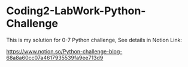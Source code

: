 # Coding2-LabWork-Python-Challenge
This is my solution for 0-7 Python challenge,
See details in Notion Link: 

https://www.notion.so/Python-challenge-blog-68a8a60cc07a4617935539fa9ee713d9
